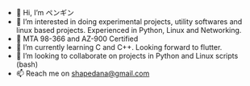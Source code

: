 - 👋 Hi, I’m ペンギン
- 👀 I’m interested in doing experimental projects, utility softwares and linux based projects. Experienced in Python, Linux and Networking.
- 🚀 MTA 98-366 and AZ-900 Certified
- 🌱 I’m currently learning C and C++. Looking forward to flutter. 
- 💞️ I’m looking to collaborate on projects in Python and Linux scripts (bash)
- 📫 Reach me on shapedana@gmail.com

<!---
flamboyantpenguin/flamboyantpenguin is a ✨ special ✨ repository because its `README.md` (this file) appears on your GitHub profile.
You can click the Preview link to take a look at your changes.
--->
